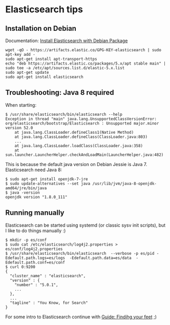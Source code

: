 Elasticsearch tips
==================

Installation on Debian
----------------------

Documentation: [Install Elasticsearch with Debian Package](https://www.elastic.co/guide/en/elasticsearch/reference/5.0/deb.html)

    wget -qO - https://artifacts.elastic.co/GPG-KEY-elasticsearch | sudo apt-key add -
    sudo apt-get install apt-transport-https
    echo "deb https://artifacts.elastic.co/packages/5.x/apt stable main" | sudo tee -a /etc/apt/sources.list.d/elastic-5.x.list
    sudo apt-get update
    sudo apt-get install elasticsearch


Troubleshooting: Java 8 required
--------------------------------

When starting:

    $ /usr/share/elasticsearch/bin/elasticsearch --help
    Exception in thread "main" java.lang.UnsupportedClassVersionError: org/elasticsearch/bootstrap/Elasticsearch : Unsupported major.minor version 52.0
	    at java.lang.ClassLoader.defineClass1(Native Method)
        at java.lang.ClassLoader.defineClass(ClassLoader.java:803)
        ...
        at java.lang.ClassLoader.loadClass(ClassLoader.java:358)
        at sun.launcher.LauncherHelper.checkAndLoadMain(LauncherHelper.java:482)

This is because the default java version on Debian Jessie is Java 7. Elasticsearch need Java 8:

    $ sudo apt-get install openjdk-7-jre
    $ sudo update-alternatives --set java /usr/lib/jvm/java-8-openjdk-amd64/jre/bin/java
    $ java -version
    openjdk version "1.8.0_111"


Running manually
----------------

Elasticsearch can be started using systemd (or classic sysv init scripts), but I like to do things manually :)

    $ mkdir -p es/conf
    $ sudo cat /etc/elasticsearch/log4j2.properties > es/conf/log4j2.properties
    $ /usr/share/elasticsearch/bin/elasticsearch  --verbose -p es/pid -Edefault.path.logs=es/logs  -Edefault.path.data=es/data  -Edefault.path.conf=es/conf
    $ curl 0:9200
    {
      "cluster_name" : "elasticsearch",
      "version" : {
        "number" : "5.0.1",
        ...
      },
      ...
      "tagline" : "You Know, for Search"
    }

For some intro to Elasticsearch continue with [Guide: Findihg your feet](https://www.elastic.co/guide/en/elasticsearch/guide/current/_finding_your_feet.html) ;)

